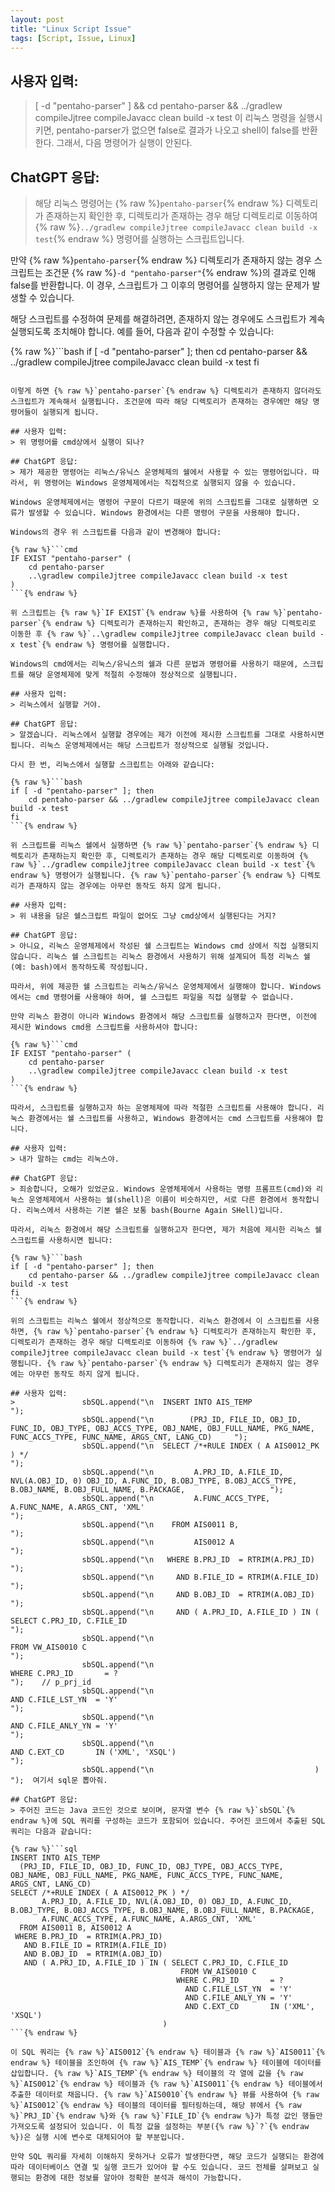 ```yaml
---
layout: post
title: "Linux Script Issue"
tags: [Script, Issue, Linux]
---
```


## 사용자 입력:
> [ -d "pentaho-parser" ] && cd pentaho-parser && ../gradlew compileJjtree compileJavacc clean build -x test   이 리눅스 명령을 실행시키면, pentaho-parser가 없으면 false로 결과가 나오고 shell이 false를 반환한다. 그래서, 다음 명령어가 실행이 안된다. 

## ChatGPT 응답:
> 해당 리눅스 명령어는 {% raw %}`pentaho-parser`{% endraw %} 디렉토리가 존재하는지 확인한 후, 디렉토리가 존재하는 경우 해당 디렉토리로 이동하여 {% raw %}`../gradlew compileJjtree compileJavacc clean build -x test`{% endraw %} 명령어를 실행하는 스크립트입니다.

만약 {% raw %}`pentaho-parser`{% endraw %} 디렉토리가 존재하지 않는 경우 스크립트는 조건문 {% raw %}`-d "pentaho-parser"`{% endraw %}의 결과로 인해 false를 반환합니다. 이 경우, 스크립트가 그 이후의 명령어를 실행하지 않는 문제가 발생할 수 있습니다.

해당 스크립트를 수정하여 문제를 해결하려면, 존재하지 않는 경우에도 스크립트가 계속 실행되도록 조치해야 합니다. 예를 들어, 다음과 같이 수정할 수 있습니다:

{% raw %}```bash
if [ -d "pentaho-parser" ]; then
    cd pentaho-parser && ../gradlew compileJjtree compileJavacc clean build -x test
fi
```{% endraw %}

이렇게 하면 {% raw %}`pentaho-parser`{% endraw %} 디렉토리가 존재하지 않더라도 스크립트가 계속해서 실행됩니다. 조건문에 따라 해당 디렉토리가 존재하는 경우에만 해당 명령어들이 실행되게 됩니다.

## 사용자 입력:
> 위 명령어를 cmd상에서 실행이 되나?

## ChatGPT 응답:
> 제가 제공한 명령어는 리눅스/유닉스 운영체제의 쉘에서 사용할 수 있는 명령어입니다. 따라서, 위 명령어는 Windows 운영체제에서는 직접적으로 실행되지 않을 수 있습니다.

Windows 운영체제에서는 명령어 구문이 다르기 때문에 위의 스크립트를 그대로 실행하면 오류가 발생할 수 있습니다. Windows 환경에서는 다른 명령어 구문을 사용해야 합니다.

Windows의 경우 위 스크립트를 다음과 같이 변경해야 합니다:

{% raw %}```cmd
IF EXIST "pentaho-parser" (
    cd pentaho-parser
    ..\gradlew compileJjtree compileJavacc clean build -x test
)
```{% endraw %}

위 스크립트는 {% raw %}`IF EXIST`{% endraw %}를 사용하여 {% raw %}`pentaho-parser`{% endraw %} 디렉토리가 존재하는지 확인하고, 존재하는 경우 해당 디렉토리로 이동한 후 {% raw %}`..\gradlew compileJjtree compileJavacc clean build -x test`{% endraw %} 명령어를 실행합니다.

Windows의 cmd에서는 리눅스/유닉스의 쉘과 다른 문법과 명령어를 사용하기 때문에, 스크립트를 해당 운영체제에 맞게 적절히 수정해야 정상적으로 실행됩니다.

## 사용자 입력:
> 리눅스에서 실행할 거야.

## ChatGPT 응답:
> 알겠습니다. 리눅스에서 실행할 경우에는 제가 이전에 제시한 스크립트를 그대로 사용하시면 됩니다. 리눅스 운영체제에서는 해당 스크립트가 정상적으로 실행될 것입니다.

다시 한 번, 리눅스에서 실행할 스크립트는 아래와 같습니다:

{% raw %}```bash
if [ -d "pentaho-parser" ]; then
    cd pentaho-parser && ../gradlew compileJjtree compileJavacc clean build -x test
fi
```{% endraw %}

위 스크립트를 리눅스 쉘에서 실행하면 {% raw %}`pentaho-parser`{% endraw %} 디렉토리가 존재하는지 확인한 후, 디렉토리가 존재하는 경우 해당 디렉토리로 이동하여 {% raw %}`../gradlew compileJjtree compileJavacc clean build -x test`{% endraw %} 명령어가 실행됩니다. {% raw %}`pentaho-parser`{% endraw %} 디렉토리가 존재하지 않는 경우에는 아무런 동작도 하지 않게 됩니다.

## 사용자 입력:
> 위 내용을 담은 쉘스크립트 파일이 없어도 그냥 cmd상에서 실행된다는 거지?

## ChatGPT 응답:
> 아니요, 리눅스 운영체제에서 작성된 쉘 스크립트는 Windows cmd 상에서 직접 실행되지 않습니다. 리눅스 쉘 스크립트는 리눅스 환경에서 사용하기 위해 설계되어 특정 리눅스 쉘 (예: bash)에서 동작하도록 작성됩니다.

따라서, 위에 제공한 쉘 스크립트는 리눅스/유닉스 운영체제에서 실행해야 합니다. Windows에서는 cmd 명령어를 사용해야 하며, 쉘 스크립트 파일을 직접 실행할 수 없습니다.

만약 리눅스 환경이 아니라 Windows 환경에서 해당 스크립트를 실행하고자 한다면, 이전에 제시한 Windows cmd용 스크립트를 사용하셔야 합니다:

{% raw %}```cmd
IF EXIST "pentaho-parser" (
    cd pentaho-parser
    ..\gradlew compileJjtree compileJavacc clean build -x test
)
```{% endraw %}

따라서, 스크립트를 실행하고자 하는 운영체제에 따라 적절한 스크립트를 사용해야 합니다. 리눅스 환경에서는 쉘 스크립트를 사용하고, Windows 환경에서는 cmd 스크립트를 사용해야 합니다.

## 사용자 입력:
> 내가 말하는 cmd는 리눅스야.

## ChatGPT 응답:
> 죄송합니다, 오해가 있었군요. Windows 운영체제에서 사용하는 명령 프롬프트(cmd)와 리눅스 운영체제에서 사용하는 쉘(shell)은 이름이 비슷하지만, 서로 다른 환경에서 동작합니다. 리눅스에서 사용하는 기본 쉘은 보통 bash(Bourne Again SHell)입니다.

따라서, 리눅스 환경에서 해당 스크립트를 실행하고자 한다면, 제가 처음에 제시한 리눅스 쉘 스크립트를 사용하시면 됩니다:

{% raw %}```bash
if [ -d "pentaho-parser" ]; then
    cd pentaho-parser && ../gradlew compileJjtree compileJavacc clean build -x test
fi
```{% endraw %}

위의 스크립트는 리눅스 쉘에서 정상적으로 동작합니다. 리눅스 환경에서 이 스크립트를 사용하면, {% raw %}`pentaho-parser`{% endraw %} 디렉토리가 존재하는지 확인한 후, 디렉토리가 존재하는 경우 해당 디렉토리로 이동하여 {% raw %}`../gradlew compileJjtree compileJavacc clean build -x test`{% endraw %} 명령어가 실행됩니다. {% raw %}`pentaho-parser`{% endraw %} 디렉토리가 존재하지 않는 경우에는 아무런 동작도 하지 않게 됩니다.

## 사용자 입력:
> 		        sbSQL.append("\n  INSERT INTO AIS_TEMP                                                                                                                                   ");
		        sbSQL.append("\n        (PRJ_ID, FILE_ID, OBJ_ID, FUNC_ID, OBJ_TYPE, OBJ_ACCS_TYPE, OBJ_NAME, OBJ_FULL_NAME, PKG_NAME, FUNC_ACCS_TYPE, FUNC_NAME, ARGS_CNT, LANG_CD)     ");
		        sbSQL.append("\n  SELECT /*+RULE INDEX ( A AIS0012_PK ) */                                                                                                               ");
		        sbSQL.append("\n         A.PRJ_ID, A.FILE_ID, NVL(A.OBJ_ID, 0) OBJ_ID, A.FUNC_ID, B.OBJ_TYPE, B.OBJ_ACCS_TYPE, B.OBJ_NAME, B.OBJ_FULL_NAME, B.PACKAGE,                   ");
		        sbSQL.append("\n         A.FUNC_ACCS_TYPE, A.FUNC_NAME, A.ARGS_CNT, 'XML'                                                                                                ");
		        sbSQL.append("\n    FROM AIS0011 B,                                                                                                                                      ");
		        sbSQL.append("\n         AIS0012 A                                                                                                                                       ");
		        sbSQL.append("\n   WHERE B.PRJ_ID  = RTRIM(A.PRJ_ID)                                                                                                                     ");
		        sbSQL.append("\n     AND B.FILE_ID = RTRIM(A.FILE_ID)                                                                                                                    ");
		        sbSQL.append("\n     AND B.OBJ_ID  = RTRIM(A.OBJ_ID)                                                                                                                     ");
		        sbSQL.append("\n     AND ( A.PRJ_ID, A.FILE_ID ) IN ( SELECT C.PRJ_ID, C.FILE_ID                                                                                         ");
		        sbSQL.append("\n                                        FROM VW_AIS0010 C                                                                                                ");
		        sbSQL.append("\n                                       WHERE C.PRJ_ID       = ?                                                                                          ");	// p_prj_id
		        sbSQL.append("\n                                         AND C.FILE_LST_YN  = 'Y'                                                                                        ");
		        sbSQL.append("\n                                         AND C.FILE_ANLY_YN = 'Y'                                                                                        ");
		        sbSQL.append("\n                                         AND C.EXT_CD       IN ('XML', 'XSQL')                                                                           ");
		        sbSQL.append("\n                                    )                                                                                                                    ");  여기서 sql문 뽑아줘.

## ChatGPT 응답:
> 주어진 코드는 Java 코드인 것으로 보이며, 문자열 변수 {% raw %}`sbSQL`{% endraw %}에 SQL 쿼리를 구성하는 코드가 포함되어 있습니다. 주어진 코드에서 추출된 SQL 쿼리는 다음과 같습니다:

{% raw %}```sql
INSERT INTO AIS_TEMP
  (PRJ_ID, FILE_ID, OBJ_ID, FUNC_ID, OBJ_TYPE, OBJ_ACCS_TYPE, OBJ_NAME, OBJ_FULL_NAME, PKG_NAME, FUNC_ACCS_TYPE, FUNC_NAME, ARGS_CNT, LANG_CD)
SELECT /*+RULE INDEX ( A AIS0012_PK ) */
       A.PRJ_ID, A.FILE_ID, NVL(A.OBJ_ID, 0) OBJ_ID, A.FUNC_ID, B.OBJ_TYPE, B.OBJ_ACCS_TYPE, B.OBJ_NAME, B.OBJ_FULL_NAME, B.PACKAGE,
       A.FUNC_ACCS_TYPE, A.FUNC_NAME, A.ARGS_CNT, 'XML'
  FROM AIS0011 B, AIS0012 A
 WHERE B.PRJ_ID  = RTRIM(A.PRJ_ID)
   AND B.FILE_ID = RTRIM(A.FILE_ID)
   AND B.OBJ_ID  = RTRIM(A.OBJ_ID)
   AND ( A.PRJ_ID, A.FILE_ID ) IN ( SELECT C.PRJ_ID, C.FILE_ID
                                      FROM VW_AIS0010 C
                                     WHERE C.PRJ_ID       = ?
                                       AND C.FILE_LST_YN  = 'Y'
                                       AND C.FILE_ANLY_YN = 'Y'
                                       AND C.EXT_CD       IN ('XML', 'XSQL')
                                  )
```{% endraw %}

이 SQL 쿼리는 {% raw %}`AIS0012`{% endraw %} 테이블과 {% raw %}`AIS0011`{% endraw %} 테이블을 조인하여 {% raw %}`AIS_TEMP`{% endraw %} 테이블에 데이터를 삽입합니다. {% raw %}`AIS_TEMP`{% endraw %} 테이블의 각 열에 값을 {% raw %}`AIS0012`{% endraw %} 테이블과 {% raw %}`AIS0011`{% endraw %} 테이블에서 추출한 데이터로 채웁니다. {% raw %}`AIS0010`{% endraw %} 뷰를 사용하여 {% raw %}`AIS0012`{% endraw %} 테이블의 데이터를 필터링하는데, 해당 뷰에서 {% raw %}`PRJ_ID`{% endraw %}와 {% raw %}`FILE_ID`{% endraw %}가 특정 값인 행들만 가져오도록 설정되어 있습니다. 이 특정 값을 설정하는 부분({% raw %}`?`{% endraw %})은 실행 시에 변수로 대체되어야 할 부분입니다.

만약 SQL 쿼리를 자세히 이해하지 못하거나 오류가 발생한다면, 해당 코드가 실행되는 환경에 따라 데이터베이스 연결 및 실행 코드가 있어야 할 수도 있습니다. 코드 전체를 살펴보고 실행되는 환경에 대한 정보를 알아야 정확한 분석과 해석이 가능합니다.

